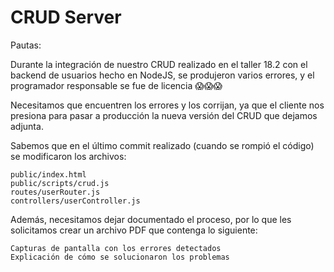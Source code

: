 # CRUD Server

Pautas:

Durante la integración de nuestro CRUD realizado en el taller 18.2 con el backend de usuarios hecho en NodeJS, se produjeron varios errores, y el programador responsable se fue de licencia 😱😱😱

Necesitamos que encuentren los errores y los corrijan, ya que el cliente nos presiona para pasar a producción la nueva versión del CRUD que dejamos adjunta. 

Sabemos que en el último commit realizado (cuando se rompió el código) se modificaron los archivos:

    public/index.html
    public/scripts/crud.js
    routes/userRouter.js
    controllers/userController.js

Además, necesitamos dejar documentado el proceso, por lo que les solicitamos crear un archivo PDF que contenga lo siguiente:

    Capturas de pantalla con los errores detectados
    Explicación de cómo se solucionaron los problemas
